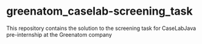 # greenatom_caselab-screening_task
This repository contains the solution to the screening task for CaseLabJava pre-internship at the Greenatom company
